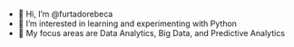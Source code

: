 - 👋 Hi, I’m @furtadorebeca
- 👀 I’m interested in learning and experimenting with Python 
- 🌱 My focus areas are Data Analytics, Big Data, and Predictive Analytics

<!---
furtadorebeca/furtadorebeca is a ✨ special ✨ repository because its `README.md` (this file) appears on your GitHub profile.
You can click the Preview link to take a look at your changes.
--->
